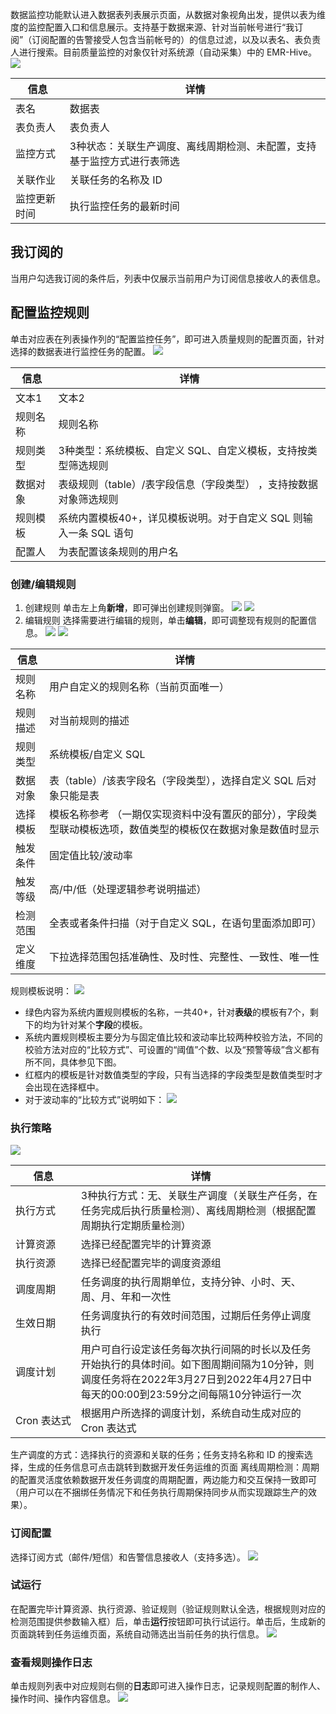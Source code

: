 ﻿数据监控功能默认进入数据表列表展示页面，从数据对象视角出发，提供以表为维度的监控配置入口和信息展示。支持基于数据来源、针对当前帐号进行“我订阅”（订阅配置的告警接受人包含当前帐号的）的信息过滤，以及以表名、表负责人进行搜索。目前质量监控的对象仅针对系统源（自动采集）中的 EMR-Hive。
![](https://qcloudimg.tencent-cloud.cn/raw/34afafbc9b09bc271fa65e41da73a152.png)

| 信息 | 详情 | 
|---------|---------|
| 表名 | 数据表 | 
| 表负责人	| 表负责人| 
| 监控方式	| 3种状态：关联生产调度、离线周期检测、未配置，支持基于监控方式进行表筛选| 
| 关联作业	| 关联任务的名称及 ID| 
| 监控更新时间	| 执行监控任务的最新时间| 

## 我订阅的
当用户勾选我订阅的条件后，列表中仅展示当前用户为订阅信息接收人的表信息。

## 配置监控规则
单击对应表在列表操作列的“配置监控任务”，即可进入质量规则的配置页面，针对选择的数据表进行监控任务的配置。
![](https://qcloudimg.tencent-cloud.cn/raw/f8dcb8f208b0c6939b6f79836066aafc.png)

| 信息 | 详情 | 
|---------|---------|
| 文本1 | 文本2 | 
| 规则名称	| 规则名称| 
| 规则类型	| 3种类型：系统模板、自定义 SQL、自定义模板，支持按类型筛选规则| 
| 数据对象	| 表级规则（table）/表字段信息（字段类型） ，支持按数据对象筛选规则| 
| 规则模板	| 系统内置模板40+，详见模板说明。对于自定义 SQL 则输入一条 SQL 语句| 
| 配置人	| 为表配置该条规则的用户名| 

### 创建/编辑规则
1. 创建规则
单击左上角**新增**，即可弹出创建规则弹窗。
![](https://qcloudimg.tencent-cloud.cn/raw/045f04d591a9eccf923c262868a3580f.png)
![](https://qcloudimg.tencent-cloud.cn/raw/3b3654337ad5d1d8c2e8c974750bf919.png)
2. 编辑规则
选择需要进行编辑的规则，单击**编辑**，即可调整现有规则的配置信息。
![](https://qcloudimg.tencent-cloud.cn/raw/771f1a2c6b75ceafe8377dee02edd180.png)
![](https://qcloudimg.tencent-cloud.cn/raw/a0c9980f4797370322ed8eea9cf2befd.png)
<table>
<thead>
<tr>
<th >信息</th>
<th >详情</th>
</tr>
</thead>
<tbody>
<tr>
<td>规则名称</td>
<td>用户自定义的规则名称（当前页面唯一）</td>
</tr><tr>
<td>规则描述</td>
<td>对当前规则的描述</td>
</tr>
<tr>
<td>规则类型</td>
<td>系统模板/自定义 SQL</td>
</tr><tr>
<td>数据对象</td>
<td>表（table）/该表字段名（字段类型），选择自定义 SQL 后对象只能是表</td>
</tr><tr>
<td>选择模板</td><td>	模板名称参考 （一期仅实现资料中没有置灰的部分），字段类型联动模板选项，数值类型的模板仅在数据对象是数值时显示</td>
</tr><tr>
<td>触发条件 </td><td>	固定值比较/波动率</td>
</tr><tr>
<td>触发等级	</td><td>	高/中/低（处理逻辑参考说明描述）</td>
</tr><tr>
<td>检测范围	</td><td>	全表或者条件扫描（对于自定义 SQL，在语句里面添加即可）</td>
</tr><tr>
<td>定义维度	</td><td>	下拉选择范围包括准确性、及时性、完整性、一致性、唯一性</td>
</tr>
</tbody>
</table>

规则模板说明：
![](https://qcloudimg.tencent-cloud.cn/raw/510a7bf1f0300a41805821ffe96c9648.png)
- 绿色内容为系统内置规则模板的名称，一共40+，针对**表级**的模板有7个，剩下的均为针对某个**字段**的模板。
- 系统内置规则模板主要分为与固定值比较和波动率比较两种校验方法，不同的校验方法对应的“比较方式”、可设置的“阈值”个数、以及“预警等级”含义都有所不同，具体参见下图。
- 红框内的模板是针对数值类型的字段，只有当选择的字段类型是数值类型时才会出现在选择框中。
- 对于波动率的“比较方式”说明如下：
![](https://qcloudimg.tencent-cloud.cn/raw/5fd4e674eea1a6a135f8cad6538878ef.png)

### 执行策略
![](https://qcloudimg.tencent-cloud.cn/raw/720a9efd4d55dada63d03bc27ea37433.png)
<table>
<thead>
<tr>
<th >信息</th>
<th >详情</th>
</tr>
</thead>
<tbody>
<tr>
<td>执行方式</td>
<td>3种执行方式：无、关联生产调度（关联生产任务，在任务完成后执行质量检测）、离线周期检测（根据配置周期执行定期质量检测）</td>
</tr><tr>
<td>计算资源</td>
<td>选择已经配置完毕的计算资源</td>
</tr><tr>
<td>执行资源</td><td>选择已经配置完毕的调度资源组</td>
</tr><tr>
<td>调度周期</td><td>任务调度的执行周期单位，支持分钟、小时、天、周、月、年和一次性</td>
</tr><tr>
<td>生效日期</td><td>任务调度执行的有效时间范围，过期后任务停止调度执行</td>
</tr><tr>
<td>调度计划</td><td>用户可自行设定该任务每次执行间隔的时长以及任务开始执行的具体时间。如下图周期间隔为10分钟，则调度任务将在2022年3月27日到2022年4月27日中每天的00:00到23:59分之间每隔10分钟运行一次</td>
</tr><tr>
<td><nobr>Cron 表达式</td><td>根据用户所选择的调度计划，系统自动生成对应的 Cron 表达式</td>
</tr>
</tbody>
</table>
生产调度的方式：选择执行的资源和关联的任务；任务支持名称和 ID 的搜索选择，生成的任务信息可点击跳转到数据开发任务运维的页面
离线周期检测：周期的配置灵活度依赖数据开发任务调度的周期配置，两边能力和交互保持一致即可（用户可以在不捆绑任务情况下和任务执行周期保持同步从而实现跟踪生产的效果）。

### 订阅配置
选择订阅方式（邮件/短信）和告警信息接收人（支持多选）。
![](https://qcloudimg.tencent-cloud.cn/raw/04467ef5987b4518d3a740d0d5aa6209.png)

### 试运行
在配置完毕计算资源、执行资源、验证规则（验证规则默认全选，根据规则对应的检测范围提供参数输入框）后，单击**运行**按钮即可执行试运行。单击后，生成新的页面跳转到任务运维页面，系统自动筛选出当前任务的执行信息。
![](https://qcloudimg.tencent-cloud.cn/raw/339d85766f58e903e35828ada64a6784.png)

### 查看规则操作日志
单击规则列表中对应规则右侧的**日志**即可进入操作日志，记录规则配置的制作人、操作时间、操作内容信息。
![](https://qcloudimg.tencent-cloud.cn/raw/6a155276c86757153d2ebb136ce4010d.png)
